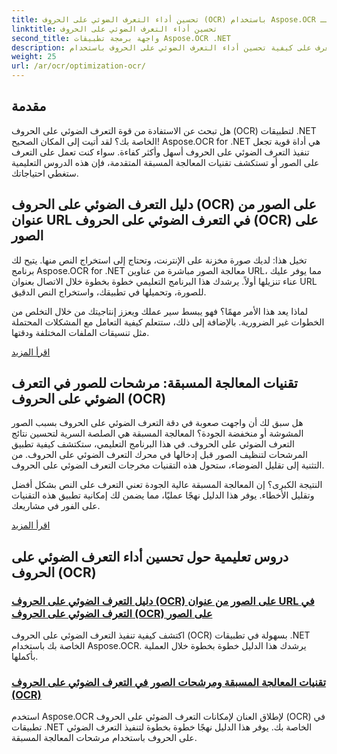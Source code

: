 ```yaml
---
title: تحسين أداء التعرف الضوئي على الحروف (OCR) باستخدام Aspose.OCR لـ .NET
linktitle: تحسين أداء التعرف الضوئي على الحروف
second_title: واجهة برمجة تطبيقات Aspose.OCR .NET
description: تعرف على كيفية تحسين أداء التعرف الضوئي على الحروف باستخدام Aspose.OCR لـ .NET. تغطي دروسنا التعليمية التفصيلية التعرف على الصور ومرشحات المعالجة المسبقة وخطوات التنفيذ العملية.
weight: 25
url: /ar/ocr/optimization-ocr/
---
```

## مقدمة

هل تبحث عن الاستفادة من قوة التعرف الضوئي على الحروف (OCR) لتطبيقات .NET الخاصة بك؟ لقد أتيت إلى المكان الصحيح! Aspose.OCR for .NET هي أداة قوية تجعل تنفيذ التعرف الضوئي على الحروف أسهل وأكثر كفاءة. سواء كنت تعمل على التعرف على الصور أو تستكشف تقنيات المعالجة المسبقة المتقدمة، فإن هذه الدروس التعليمية ستغطي احتياجاتك.

## دليل التعرف الضوئي على الحروف (OCR) على الصور من عنوان URL في التعرف الضوئي على الحروف (OCR) على الصور

تخيل هذا: لديك صورة مخزنة على الإنترنت، وتحتاج إلى استخراج النص منها. يتيح لك برنامج Aspose.OCR for .NET معالجة الصور مباشرة من عناوين URL، مما يوفر عليك عناء تنزيلها أولاً. يرشدك هذا البرنامج التعليمي خطوة بخطوة خلال الاتصال بعنوان URL للصورة، وتحميلها في تطبيقك، واستخراج النص الدقيق.

لماذا يعد هذا الأمر مهمًا؟ فهو يبسط سير عملك ويعزز إنتاجيتك من خلال التخلص من الخطوات غير الضرورية. بالإضافة إلى ذلك، ستتعلم كيفية التعامل مع المشكلات المحتملة مثل تنسيقات الملفات المختلفة ودقتها.

[اقرأ المزيد](./guide-to-ocr-on-image-from-url/)

## تقنيات المعالجة المسبقة: مرشحات للصور في التعرف الضوئي على الحروف (OCR)

هل سبق لك أن واجهت صعوبة في دقة التعرف الضوئي على الحروف بسبب الصور المشوشة أو منخفضة الجودة؟ المعالجة المسبقة هي الصلصة السرية لتحسين نتائج التعرف الضوئي على الحروف. في هذا البرنامج التعليمي، ستكتشف كيفية تطبيق المرشحات لتنظيف الصور قبل إدخالها في محرك التعرف الضوئي على الحروف. من التثنية إلى تقليل الضوضاء، ستحول هذه التقنيات مخرجات التعرف الضوئي على الحروف.

النتيجة الكبرى؟ إن المعالجة المسبقة عالية الجودة تعني التعرف على النص بشكل أفضل وتقليل الأخطاء. يوفر هذا الدليل نهجًا عمليًا، مما يضمن لك إمكانية تطبيق هذه التقنيات على الفور في مشاريعك.

[اقرأ المزيد](./preprocessing-techniques-filters-for-image/)

## دروس تعليمية حول تحسين أداء التعرف الضوئي على الحروف (OCR)
### [دليل التعرف الضوئي على الحروف (OCR) على الصور من عنوان URL في التعرف الضوئي على الحروف (OCR) على الصور](./guide-to-ocr-on-image-from-url/)
اكتشف كيفية تنفيذ التعرف الضوئي على الحروف (OCR) بسهولة في تطبيقات .NET الخاصة بك باستخدام Aspose.OCR. يرشدك هذا الدليل خطوة بخطوة خلال العملية بأكملها.
### [تقنيات المعالجة المسبقة ومرشحات الصور في التعرف الضوئي على الحروف (OCR)](./preprocessing-techniques-filters-for-image/)
استخدم Aspose.OCR لإطلاق العنان لإمكانات التعرف الضوئي على الحروف (OCR) في تطبيقات .NET الخاصة بك. يوفر هذا الدليل نهجًا خطوة بخطوة لتنفيذ التعرف الضوئي على الحروف باستخدام مرشحات المعالجة المسبقة.